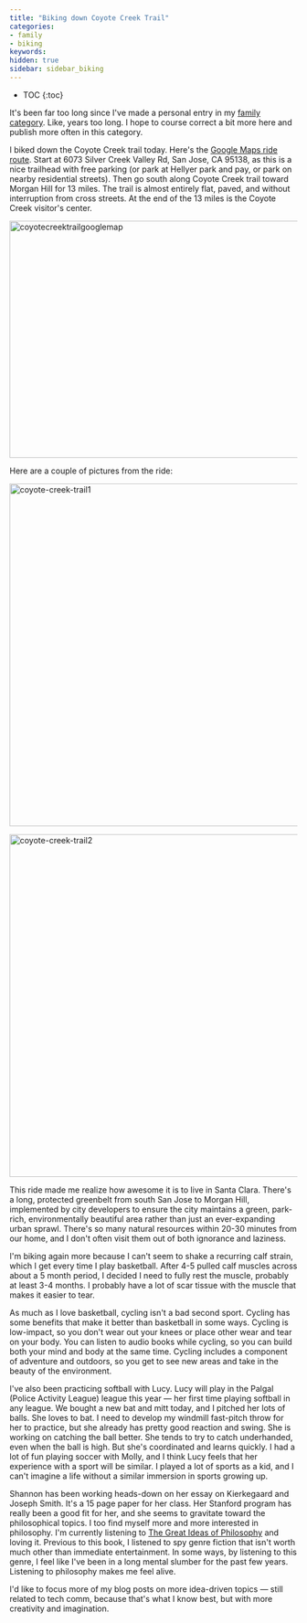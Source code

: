 ```yaml
---
title: "Biking down Coyote Creek Trail"
categories:
- family
- biking
keywords:
hidden: true
sidebar: sidebar_biking
---
```


* TOC
{:toc}

It's been far too long since I've made a personal entry in my [family category](/category-family/). Like, years too long. I hope to course correct a bit more here and publish more often in this category.

I biked down the Coyote Creek trail today. Here's the [Google Maps ride route](https://www.google.com/maps/dir/6073+Silver+Creek+Valley+Rd,+San+Jose,+CA+95138/Coyote+Creek+Trailhead,+Morgan+Hill,+CA/@37.2118232,-121.7893315,12z/data=!3m1!4b1!4m14!4m13!1m5!1m1!1s0x808e2e147fade349:0x7b9606727d560b81!2m2!1d-121.790909!2d37.258013!1m5!1m1!1s0x808e274bdeb9425f:0xc548ecb62d51991c!2m2!1d-121.6471242!2d37.1654012!3e1). Start at 6073 Silver Creek Valley Rd, San Jose, CA 95138, as this is a nice trailhead with free parking (or park at Hellyer park and pay, or park on nearby residential streets). Then go south along Coyote Creek trail toward Morgan Hill for 13 miles. The trail is almost entirely flat, paved, and without interruption from cross streets. At the end of the 13 miles is the Coyote Creek visitor's center.

<a data-flickr-embed="true"  href="https://www.flickr.com/photos/idratherbetellingstories/38087599915/in/dateposted/" title="coyotecreektrailgooglemap"><img src="https://farm5.staticflickr.com/4519/38087599915_825da732d8_c.jpg" width="800" height="415" alt="coyotecreektrailgooglemap"></a><script async src="//embedr.flickr.com/assets/client-code.js" charset="utf-8"></script>

Here are a couple of pictures from the ride:

<a data-flickr-embed="true"  href="https://www.flickr.com/photos/idratherbetellingstories/38937351132/in/photostream/" title="coyote-creek-trail1"><img src="https://farm5.staticflickr.com/4688/38937351132_d9a6fc1dd6_c.jpg" width="800" height="600" alt="coyote-creek-trail1"></a><script async src="//embedr.flickr.com/assets/client-code.js" charset="utf-8"></script>

<a data-flickr-embed="true"  href="https://www.flickr.com/photos/idratherbetellingstories/38937377712/in/dateposted/" title="coyote-creek-trail2"><img src="https://farm5.staticflickr.com/4582/38937377712_e6af2b2aa4_c.jpg" width="800" height="600" alt="coyote-creek-trail2"></a><script async src="//embedr.flickr.com/assets/client-code.js" charset="utf-8"></script>

This ride made me realize how awesome it is to live in Santa Clara. There's a long, protected greenbelt from south San Jose to Morgan Hill, implemented by city developers to ensure the city maintains a green, park-rich, environmentally beautiful area rather than just an ever-expanding urban sprawl. There's so many natural resources within 20-30 minutes from our home, and I don't often visit them out of both ignorance and laziness.

I'm biking again more because I can't seem to shake a recurring calf strain, which I get every time I play basketball. After 4-5 pulled calf muscles across about a 5 month period, I decided I need to fully rest the muscle, probably at least 3-4 months. I probably have a lot of scar tissue with the muscle that makes it easier to tear.

As much as I love basketball, cycling isn't a bad second sport. Cycling has some benefits that make it better than basketball in some ways. Cycling is low-impact, so you don't wear out your knees or place other wear and tear on your body. You can listen to audio books while cycling, so you can build both your mind and body at the same time. Cycling includes a component of adventure and outdoors, so you get to see new areas and take in the beauty of the environment.

I've also been practicing softball with Lucy. Lucy will play in the Palgal (Police Activity League) league this year &mdash; her first time playing softball in any league. We bought a new bat and mitt today, and I pitched her lots of balls. She loves to bat. I need to develop my windmill fast-pitch throw for her to practice, but she already has pretty good reaction and swing. She is working on catching the ball better. She tends to try to catch underhanded, even when the ball is high. But she's coordinated and learns quickly. I had a lot of fun playing soccer with Molly, and I think Lucy feels that her experience with a sport will be similar. I played a lot of sports as a kid, and I can't imagine a life without a similar immersion in sports growing up.

Shannon has been working heads-down on her essay on Kierkegaard and Joseph Smith. It's a 15 page paper for her class. Her Stanford program has really been a good fit for her, and she seems to gravitate toward the philosophical topics. I too find myself more and more interested in philosophy. I'm currently listening to [The Great Ideas of Philosophy](https://www.audible.com/pd/Nonfiction/The-Great-Ideas-of-Philosophy-2nd-Edition-Audiobook/B00DDVSD34?action_code=SNGGBWS072717001P&ipRedirectOverride=true) and loving it. Previous to this book, I listened to spy genre fiction that isn't worth much other than immediate entertainment. In some ways, by listening to this genre, I feel like I've been in a long mental slumber for the past few years. Listening to philosophy makes me feel alive.

I'd like to focus more of my blog posts on more idea-driven topics &mdash; still related to tech comm, because that's what I know best, but with more creativity and imagination.
